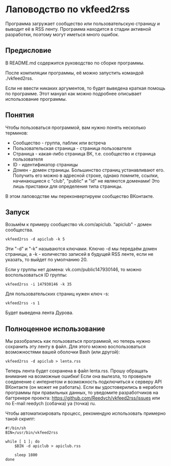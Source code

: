 # Лаповодство по vkfeed2rss

Программа загружает сообщество или пользовательскую страницу и выводит её в RSS ленту. Программа находится в стадии активной разработки, поэтому могут иметься много ошибок.

## Предисловие

В README.md содержится руководство по сборке программы.

После компиляции программы, её можно запустить командой ./vkfeed2rss.

Если не ввести никаких аргументов, то будет выведена краткая помощь по программе. Этот мануал как можно подробнее описывает использование программы.

## Понятия

Чтобы пользоваться программой, вам нужно понять несколько терминов: 
* Сообщество - группа, паблик или встреча
* Пользовательская страница - страница пользователя
* Страница - какая-либо страница ВК, т.е. сообщество и страница пользователя
* ID - идентификатор страницы
* Домен - домен страницы. Большинство страниц устанавливают его. Получить его можно в адресной строке, однако помните, ссылки, начинающиеся с "club", "public" и "id" не являются доменами! Это лишь приставки для определения типа страницы.

В этом лаповодстве мы переконвертируем сообщество ВКонтакте.

## Запуск

Возьмём к примеру сообщество vk.com/apiclub. "apiclub" - домен сообщества.

	vkfeed2rss -d apiclub -k 5

Эти "-d" и "-k" называются ключами. Ключю -d мы передаём домен страницы, а -k - количество записей в будущей RSS ленте, если не указать, то выйдет по умолчанию 20.

Если у группы нет домена: vk.com/public147930146, то можно воспользоваться ID группы:

	vkfeed2rss -i 147930146 -k 35

Для пользовательских страниц нужен ключ -s:

	vkfeed2rss -s 1

Будет выведена лента Дурова.

## Полноценное использование

Мы разобрались как пользоваться программой, но теперь нужно сохранить эту ленту в файл. Для этого можно воспользоваться возможностями вашей оболочки Bash (или другой):

	vkfeed2rss -d apiclub > lenta.rss

Теперь лента будет сохранена в файл lenta.rss. Прошу обращать внимание на возможные ошибки! Если она вылезла, то проверьте соеденение с интернетом и возможность подключиться к серверу API ВКонтакте (он может не работать). Если вы удостоверились в неработе программы при правильных данных, то уведомите разработчиков на багтрекере проекта: https://github.com/Reedych/vkfeed2rss/issues или по E-mail reedych (собачка) ya (точка) ru.

Чтобы автоматизировать процесс, рекомендую использовать примерно такой скрипт:

	#!/bin/sh
	BIN=/usr/bin/vkfeed2rss

	while [ 1 ]; do
		$BIN -d apiclub > apiclub.rss
		
		sleep 1800
	done
